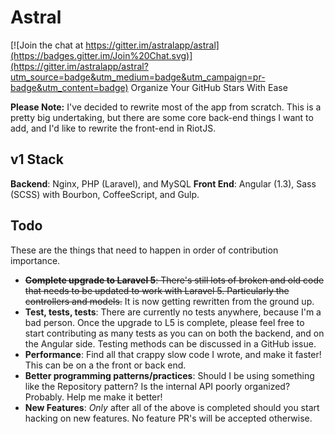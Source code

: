 # Astral

[![Join the chat at https://gitter.im/astralapp/astral](https://badges.gitter.im/Join%20Chat.svg)](https://gitter.im/astralapp/astral?utm_source=badge&utm_medium=badge&utm_campaign=pr-badge&utm_content=badge)
Organize Your GitHub Stars With Ease

**Please Note:** I've decided to rewrite most of the app from scratch. This is a pretty big undertaking, but there are some core back-end things I want to add, and I'd like to rewrite the front-end in RiotJS.

## v1 Stack

**Backend**: Nginx, PHP (Laravel), and MySQL
**Front End**: Angular (1.3), Sass (SCSS) with Bourbon, CoffeeScript, and Gulp.

## Todo

These are the things that need to happen in order of contribution importance.

- ~~**Complete upgrade to Laravel 5**: There's still lots of broken and old code that needs to be updated to work with Laravel 5. Particularly the controllers and models.~~ It is now getting rewritten from the ground up.
- **Test, tests, tests**: There are currently no tests anywhere, because I'm a bad person. Once the upgrade to L5 is complete, please feel free to start contributing as many tests as you can on both the backend, and on the Angular side. Testing methods can be discussed in a GitHub issue.
- **Performance**: Find all that crappy slow code I wrote, and make it faster! This can be on a the front or back end.
- **Better programming patterns/practices**: Should I be using something like the Repository pattern? Is the internal API poorly organized? Probably. Help me make it better!
- **New Features**: _Only_ after all of the above is completed should you start hacking on new features. No feature PR's will be accepted otherwise.
